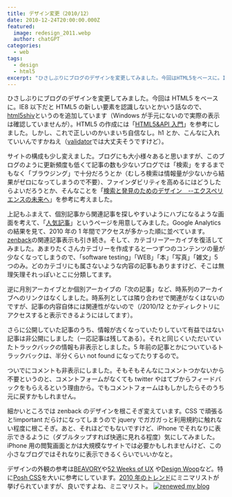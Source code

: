 ```yaml
---
title: デザイン変更（2010/12）
date: 2010-12-24T20:00:00.000Z
featured:
  image: redesign_2011.webp
  author: chatGPT
categories:
  - web
tags:
  - design
  - html5
excerpt: "ひさしぶりにブログのデザインを変更してみました。今回はHTML5をベースに。IE8以下だとHTML5の新しい要素を認識しないとかいう話なので、html5shivというのを追加しています（Windowsが手元にないので実際の表示は確認していませんが）。HTML5の作成には「HTML5&API入門」を参考にしました。しかし、これで正しいのかいまいち自信なし。h1とか、こんなに入れていいんですかねえ（validatorでは大丈夫そうですけど）。"
---
```


ひさしぶりにブログのデザインを変更してみました。今回は HTML5 をベースに。IE8 以下だと HTML5 の新しい要素を認識しないとかいう話なので、[html5shiv](http://code.google.com/p/html5shiv/)というのを追加しています（Windows が手元にないので実際の表示は確認していませんが）。HTML5 の作成には「[HTML5&API 入門](http://www.amazon.co.jp/gp/product/4822284220?ie=UTF8&tag=yutakayamaguc-22&linkCode=as2&camp=247&creative=7399&creativeASIN=4822284220)」を参考にしました。しかし、これで正しいのかいまいち自信なし。h1 とか、こんなに入れていいんですかねえ（[validator](http://validator.w3.org/check?uri=http%3A%2F%2Fmemolog.org)では大丈夫そうですけど）。

サイトの構成も少し変えました。ブログにも大小様々あると思いますが、このブログのように更新頻度も低くて記事の数も少ないブログでは「検索」をするまでもなく「ブラウジング」で十分だろうとか（むしろ検索は情報量が少ないから結果がゼロになってしまうので不要）、ファインダビリティを高めるにはどうしたらよいだろうとか、そんなことを「[検索と発見のためのデザイン　--エクスペリエンスの未来へ](http://www.amazon.co.jp/gp/product/4873114764?ie=UTF8&tag=yutakayamaguc-22&linkCode=as2&camp=247&creative=7399&creativeASIN=4873114764)」を参考に考えました。

上記もふまえて、個別記事から関連記事を探しやすいようにハブになるような画面を考えて、「[人気記事](/blog//best_viewing/)」というページを用意してみました。Google Analytics の結果を見て、2010 年の 1 年間でアクセスが多かった順に並べています。[zenback](http://zenback.jp/)の関連記事表示も引き続き。そして、カテゴリーアーカイブを復活してみました。あまりたくさんカテゴリーを作成すると一つずつのコンテンツの量が少なくなってしまうので、「software testing」「WEB」「本」「写真」「雑文」5 つのみ。どのカテゴリにも属さないような内容の記事もありますけど、そこは無理矢理それっぽいとこに分類してます。

逆に月別アーカイブとか個別アーカイブの「次の記事」など、時系列のアーカイブへのリンクはなくしました。時系列としては隣り合わせで関連がなくはないのですが、記事の内容自体には関連性がないので（/2010/12 とかディレクトリにアクセスすると表示できるようにはしてます）。

さらに公開していた記事のうち、情報が古くなっていたりしていて有益ではない記事は非公開にしました（一応記事は残してある）。それと同じくいただいていたトラックバックの情報も非表示としました。5 年前の記事とかについているトラックバックは、半分くらい not found になってたりするので。

ついでにコメントも非表示にしました。そもそもそんなにコメントつかないから不要というのと、コメントフォームがなくても twitter やはてブからフィードバックをもらえるという理由から。でもコメントフォームはもしかしたらそのうち元に戻すかもしれません。

細かいところでは zenback のデザインを根こそぎ変えています。CSS で頑張ると!important だらけになってしまうので jquery でガガガっと利用規約に触れない程度に根こそぎ。あと、それほどでもないですけど、iPhone でそれなりに表示できるように（ダブルタップすれば快適に見れる程度）気にしてみました。iPhone 用の閲覧画面とかは大規模なサイトでは必要かもしれませんけど、この小さなブログではそれなりに表示できるくらいでいいかなと。

デザインの外観の参考は[BEAVORY](http://beavory.com/)や[52 Weeks of UX](http://52weeksofux.com/) や[Design Woop](http://designwoop.com/)など。特に[Posh CSS](http://poshcss.com/)を大いに参考にしています。[2010 年のトレンド](http://coliss.com/articles/build-websites/operation/design/design-trends-predictions-in-2010.html)にミニマリストが挙げられていますが、良いですよね、ミニマリスト。
[![renewed my blog](http://farm6.static.flickr.com/5045/5296847446_91b91657dd.jpg)](http://farm6.static.flickr.com/5045/5296847446_91b91657dd_b.jpg "flickr5296847446")
